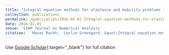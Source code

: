 ```yaml
---
title: "Integral equation methods for elastance and mobility problems in two dimensions"
collection: publications
permalink: /publication/2016-01-01-Integral-equation-methods-for-elastance-and-mobility-problems-in-two-dimensions
date: 2016-01-01
venue: 'SIAM Journal on Numerical Analysis'
citation: ' Manas Rachh,  Leslie Greengard, &quot;Integral equation methods for elastance and mobility problems in two dimensions.&quot; SIAM Journal on Numerical Analysis, 2016.'
---
```

Use [Google Scholar](https://scholar.google.com/scholar?q=Integral+equation+methods+for+elastance+and+mobility+problems+in+two+dimensions){:target="_blank"} for full citation